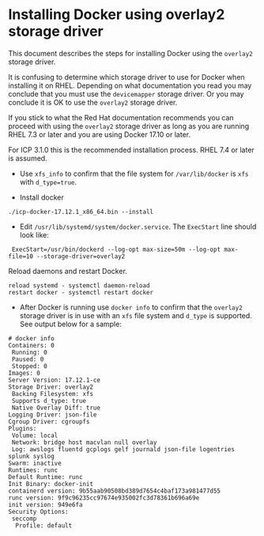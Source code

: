 # Installing Docker using overlay2 storage driver

This document describes the steps for installing Docker using the `overlay2` storage driver.

It is confusing to determine which storage driver to use for Docker when installing it on RHEL. Depending on what documentation you read you may conclude that you must use the `devicemapper` storage driver.  Or you may conclude it is OK to use the `overlay2` storage driver.

If you stick to what the Red Hat documentation recommends you can proceed with using the `overlay2` storage driver as long as you are running RHEL 7.3 or later and you are using Docker 17.10 or later.

For ICP 3.1.0 this is the recommended installation process.  RHEL 7.4 or later is assumed.

- Use `xfs_info` to confirm that the file system for `/var/lib/docker` is `xfs` with `d_type=true`.

- Install docker
```
./icp-docker-17.12.1_x86_64.bin --install
```

- Edit `/usr/lib/systemd/system/docker.service`.  The `ExecStart` line should look like:
```
 ExecStart=/usr/bin/dockerd --log-opt max-size=50m --log-opt max-file=10 --storage-driver=overlay2
```

Reload daemons and restart Docker.
```
reload systemd - systemctl daemon-reload
restart docker - systemctl restart docker
```

- After Docker is running use `docker info` to confirm that the `overlay2` storage driver is in use with an `xfs` file system and `d_type` is supported.  See output below for a sample:
```
# docker info
Containers: 0
 Running: 0
 Paused: 0
 Stopped: 0
Images: 0
Server Version: 17.12.1-ce
Storage Driver: overlay2
 Backing Filesystem: xfs
 Supports d_type: true
 Native Overlay Diff: true
Logging Driver: json-file
Cgroup Driver: cgroupfs
Plugins:
 Volume: local
 Network: bridge host macvlan null overlay
 Log: awslogs fluentd gcplogs gelf journald json-file logentries splunk syslog
Swarm: inactive
Runtimes: runc
Default Runtime: runc
Init Binary: docker-init
containerd version: 9b55aab90508bd389d7654c4baf173a981477d55
runc version: 9f9c96235cc97674e935002fc3d78361b696a69e
init version: 949e6fa
Security Options:
 seccomp
  Profile: default
```
